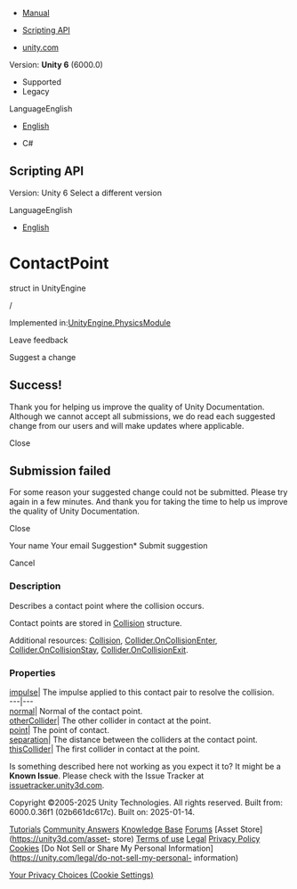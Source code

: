 [ ]()

  * [Manual](../Manual/index.html)
  * [Scripting API](../ScriptReference/index.html)

  * [unity.com](https://unity.com/)

Version: **Unity 6** (6000.0)

  * Supported
  * Legacy

LanguageEnglish

  * [English]()

  * C#

[ ](https://docs.unity3d.com)

## Scripting API

Version: Unity 6 Select a different version

LanguageEnglish

  * [English]()

# ContactPoint

struct in UnityEngine

/

Implemented in:[UnityEngine.PhysicsModule](UnityEngine.PhysicsModule.html)

Leave feedback

Suggest a change

## Success!

Thank you for helping us improve the quality of Unity Documentation. Although
we cannot accept all submissions, we do read each suggested change from our
users and will make updates where applicable.

Close

## Submission failed

For some reason your suggested change could not be submitted. Please <a>try
again</a> in a few minutes. And thank you for taking the time to help us
improve the quality of Unity Documentation.

Close

Your name Your email Suggestion* Submit suggestion

Cancel

[ ]()

### Description

Describes a contact point where the collision occurs.

Contact points are stored in [Collision](Collision.html) structure.  
  
Additional resources: [Collision](Collision.html),
[Collider.OnCollisionEnter](Collider.OnCollisionEnter.html),
[Collider.OnCollisionStay](Collider.OnCollisionStay.html),
[Collider.OnCollisionExit](Collider.OnCollisionExit.html).

### Properties

[impulse](ContactPoint-impulse.html)| The impulse applied to this contact pair
to resolve the collision.  
---|---  
[normal](ContactPoint-normal.html)| Normal of the contact point.  
[otherCollider](ContactPoint-otherCollider.html)| The other collider in
contact at the point.  
[point](ContactPoint-point.html)| The point of contact.  
[separation](ContactPoint-separation.html)| The distance between the colliders
at the contact point.  
[thisCollider](ContactPoint-thisCollider.html)| The first collider in contact
at the point.  
  
Is something described here not working as you expect it to? It might be a
**Known Issue**. Please check with the Issue Tracker at
[issuetracker.unity3d.com](https://issuetracker.unity3d.com).

Copyright ©2005-2025 Unity Technologies. All rights reserved. Built from:
6000.0.36f1 (02b661dc617c). Built on: 2025-01-14.

[Tutorials](https://unity3d.com/learn) [Community
Answers](https://answers.unity3d.com) [Knowledge
Base](https://support.unity3d.com/hc/en-us)
[Forums](https://forum.unity3d.com) [Asset Store](https://unity3d.com/asset-
store) [Terms of use](https://docs.unity3d.com/Manual/TermsOfUse.html)
[Legal](https://unity.com/legal) [Privacy
Policy](https://unity.com/legal/privacy-policy)
[Cookies](https://unity.com/legal/cookie-policy) [Do Not Sell or Share My
Personal Information](https://unity.com/legal/do-not-sell-my-personal-
information)

[Your Privacy Choices (Cookie Settings)](javascript:void\(0\);)

